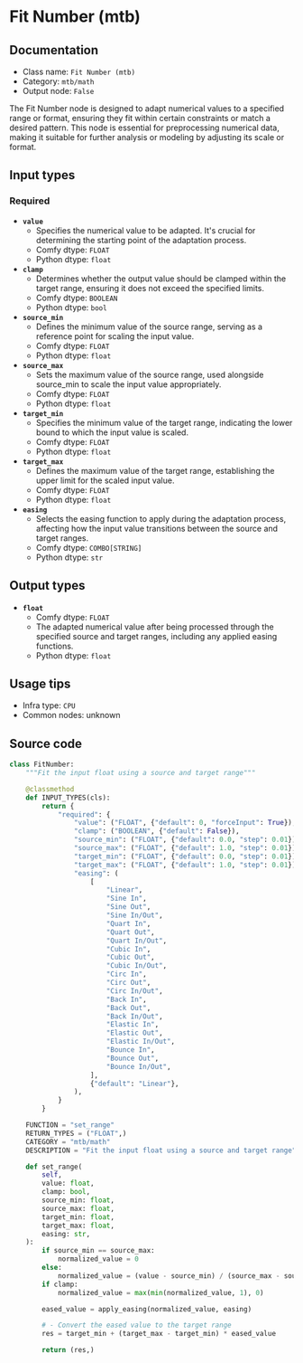 # Fit Number (mtb)
## Documentation
- Class name: `Fit Number (mtb)`
- Category: `mtb/math`
- Output node: `False`

The Fit Number node is designed to adapt numerical values to a specified range or format, ensuring they fit within certain constraints or match a desired pattern. This node is essential for preprocessing numerical data, making it suitable for further analysis or modeling by adjusting its scale or format.
## Input types
### Required
- **`value`**
    - Specifies the numerical value to be adapted. It's crucial for determining the starting point of the adaptation process.
    - Comfy dtype: `FLOAT`
    - Python dtype: `float`
- **`clamp`**
    - Determines whether the output value should be clamped within the target range, ensuring it does not exceed the specified limits.
    - Comfy dtype: `BOOLEAN`
    - Python dtype: `bool`
- **`source_min`**
    - Defines the minimum value of the source range, serving as a reference point for scaling the input value.
    - Comfy dtype: `FLOAT`
    - Python dtype: `float`
- **`source_max`**
    - Sets the maximum value of the source range, used alongside source_min to scale the input value appropriately.
    - Comfy dtype: `FLOAT`
    - Python dtype: `float`
- **`target_min`**
    - Specifies the minimum value of the target range, indicating the lower bound to which the input value is scaled.
    - Comfy dtype: `FLOAT`
    - Python dtype: `float`
- **`target_max`**
    - Defines the maximum value of the target range, establishing the upper limit for the scaled input value.
    - Comfy dtype: `FLOAT`
    - Python dtype: `float`
- **`easing`**
    - Selects the easing function to apply during the adaptation process, affecting how the input value transitions between the source and target ranges.
    - Comfy dtype: `COMBO[STRING]`
    - Python dtype: `str`
## Output types
- **`float`**
    - Comfy dtype: `FLOAT`
    - The adapted numerical value after being processed through the specified source and target ranges, including any applied easing functions.
    - Python dtype: `float`
## Usage tips
- Infra type: `CPU`
- Common nodes: unknown


## Source code
```python
class FitNumber:
    """Fit the input float using a source and target range"""

    @classmethod
    def INPUT_TYPES(cls):
        return {
            "required": {
                "value": ("FLOAT", {"default": 0, "forceInput": True}),
                "clamp": ("BOOLEAN", {"default": False}),
                "source_min": ("FLOAT", {"default": 0.0, "step": 0.01}),
                "source_max": ("FLOAT", {"default": 1.0, "step": 0.01}),
                "target_min": ("FLOAT", {"default": 0.0, "step": 0.01}),
                "target_max": ("FLOAT", {"default": 1.0, "step": 0.01}),
                "easing": (
                    [
                        "Linear",
                        "Sine In",
                        "Sine Out",
                        "Sine In/Out",
                        "Quart In",
                        "Quart Out",
                        "Quart In/Out",
                        "Cubic In",
                        "Cubic Out",
                        "Cubic In/Out",
                        "Circ In",
                        "Circ Out",
                        "Circ In/Out",
                        "Back In",
                        "Back Out",
                        "Back In/Out",
                        "Elastic In",
                        "Elastic Out",
                        "Elastic In/Out",
                        "Bounce In",
                        "Bounce Out",
                        "Bounce In/Out",
                    ],
                    {"default": "Linear"},
                ),
            }
        }

    FUNCTION = "set_range"
    RETURN_TYPES = ("FLOAT",)
    CATEGORY = "mtb/math"
    DESCRIPTION = "Fit the input float using a source and target range"

    def set_range(
        self,
        value: float,
        clamp: bool,
        source_min: float,
        source_max: float,
        target_min: float,
        target_max: float,
        easing: str,
    ):
        if source_min == source_max:
            normalized_value = 0
        else:
            normalized_value = (value - source_min) / (source_max - source_min)
        if clamp:
            normalized_value = max(min(normalized_value, 1), 0)

        eased_value = apply_easing(normalized_value, easing)

        # - Convert the eased value to the target range
        res = target_min + (target_max - target_min) * eased_value

        return (res,)

```
